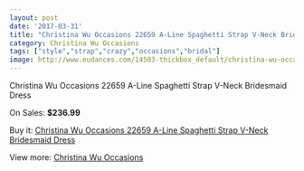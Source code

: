 ```yaml
---
layout: post
date: '2017-03-31'
title: "Christina Wu Occasions 22659 A-Line Spaghetti Strap V-Neck Bridesmaid Dress"
category: Christina Wu Occasions
tags: ["style","strap","crazy","occasions","bridal"]
image: http://www.eudances.com/14503-thickbox_default/christina-wu-occasions-22659-a-line-spaghetti-strap-v-neck-bridesmaid-dress.jpg
---
```

Christina Wu Occasions 22659 A-Line Spaghetti Strap V-Neck Bridesmaid Dress

On Sales: **$236.99**
<a href="https://www.eudances.com/en/christina-wu-occasions/4344-christina-wu-occasions-22659-a-line-spaghetti-strap-v-neck-bridesmaid-dress.html"><amp-img layout="responsive" width="600" height="600" src="//www.eudances.com/14503-thickbox_default/christina-wu-occasions-22659-a-line-spaghetti-strap-v-neck-bridesmaid-dress.jpg" alt="Christina Wu Occasions 22659 A-Line Spaghetti Strap V-Neck Bridesmaid Dress 0" /></a>
<a href="https://www.eudances.com/en/christina-wu-occasions/4344-christina-wu-occasions-22659-a-line-spaghetti-strap-v-neck-bridesmaid-dress.html"><amp-img layout="responsive" width="600" height="600" src="//www.eudances.com/14506-thickbox_default/christina-wu-occasions-22659-a-line-spaghetti-strap-v-neck-bridesmaid-dress.jpg" alt="Christina Wu Occasions 22659 A-Line Spaghetti Strap V-Neck Bridesmaid Dress 1" /></a>
<a href="https://www.eudances.com/en/christina-wu-occasions/4344-christina-wu-occasions-22659-a-line-spaghetti-strap-v-neck-bridesmaid-dress.html"><amp-img layout="responsive" width="600" height="600" src="//www.eudances.com/14505-thickbox_default/christina-wu-occasions-22659-a-line-spaghetti-strap-v-neck-bridesmaid-dress.jpg" alt="Christina Wu Occasions 22659 A-Line Spaghetti Strap V-Neck Bridesmaid Dress 2" /></a>
<a href="https://www.eudances.com/en/christina-wu-occasions/4344-christina-wu-occasions-22659-a-line-spaghetti-strap-v-neck-bridesmaid-dress.html"><amp-img layout="responsive" width="600" height="600" src="//www.eudances.com/14504-thickbox_default/christina-wu-occasions-22659-a-line-spaghetti-strap-v-neck-bridesmaid-dress.jpg" alt="Christina Wu Occasions 22659 A-Line Spaghetti Strap V-Neck Bridesmaid Dress 3" /></a>

Buy it: [Christina Wu Occasions 22659 A-Line Spaghetti Strap V-Neck Bridesmaid Dress](https://www.eudances.com/en/christina-wu-occasions/4344-christina-wu-occasions-22659-a-line-spaghetti-strap-v-neck-bridesmaid-dress.html "Christina Wu Occasions 22659 A-Line Spaghetti Strap V-Neck Bridesmaid Dress")

View more: [Christina Wu Occasions](https://www.eudances.com/en/59-christina-wu-occasions "Christina Wu Occasions")